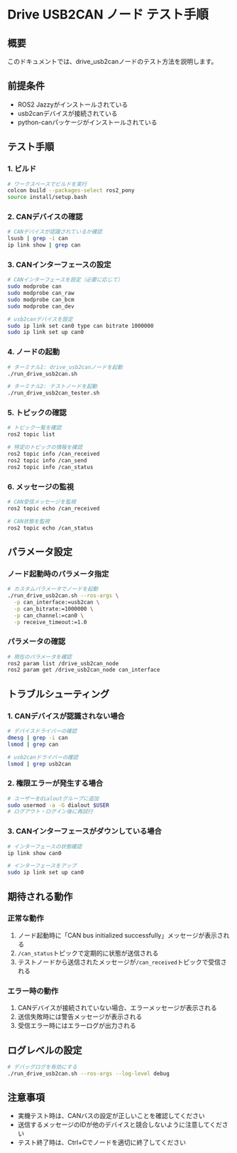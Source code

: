 # Drive USB2CAN ノード テスト手順

## 概要
このドキュメントでは、drive_usb2canノードのテスト方法を説明します。

## 前提条件
- ROS2 Jazzyがインストールされている
- usb2canデバイスが接続されている
- python-canパッケージがインストールされている

## テスト手順

### 1. ビルド
```bash
# ワークスペースでビルドを実行
colcon build --packages-select ros2_pony
source install/setup.bash
```

### 2. CANデバイスの確認
```bash
# CANデバイスが認識されているか確認
lsusb | grep -i can
ip link show | grep can
```

### 3. CANインターフェースの設定
```bash
# CANインターフェースを設定（必要に応じて）
sudo modprobe can
sudo modprobe can_raw
sudo modprobe can_bcm
sudo modprobe can_dev

# usb2canデバイスを設定
sudo ip link set can0 type can bitrate 1000000
sudo ip link set up can0
```

### 4. ノードの起動
```bash
# ターミナル1: drive_usb2canノードを起動
./run_drive_usb2can.sh

# ターミナル2: テストノードを起動
./run_drive_usb2can_tester.sh
```

### 5. トピックの確認
```bash
# トピック一覧を確認
ros2 topic list

# 特定のトピックの情報を確認
ros2 topic info /can_received
ros2 topic info /can_send
ros2 topic info /can_status
```

### 6. メッセージの監視
```bash
# CAN受信メッセージを監視
ros2 topic echo /can_received

# CAN状態を監視
ros2 topic echo /can_status
```

## パラメータ設定

### ノード起動時のパラメータ指定
```bash
# カスタムパラメータでノードを起動
./run_drive_usb2can.sh --ros-args \
  -p can_interface:=usb2can \
  -p can_bitrate:=1000000 \
  -p can_channel:=can0 \
  -p receive_timeout:=1.0
```

### パラメータの確認
```bash
# 現在のパラメータを確認
ros2 param list /drive_usb2can_node
ros2 param get /drive_usb2can_node can_interface
```

## トラブルシューティング

### 1. CANデバイスが認識されない場合
```bash
# デバイスドライバーの確認
dmesg | grep -i can
lsmod | grep can

# usb2canドライバーの確認
lsmod | grep usb2can
```

### 2. 権限エラーが発生する場合
```bash
# ユーザーをdialoutグループに追加
sudo usermod -a -G dialout $USER
# ログアウト・ログイン後に再試行
```

### 3. CANインターフェースがダウンしている場合
```bash
# インターフェースの状態確認
ip link show can0

# インターフェースをアップ
sudo ip link set up can0
```

## 期待される動作

### 正常な動作
1. ノード起動時に「CAN bus initialized successfully」メッセージが表示される
2. `/can_status`トピックで定期的に状態が送信される
3. テストノードから送信されたメッセージが`/can_received`トピックで受信される

### エラー時の動作
1. CANデバイスが接続されていない場合、エラーメッセージが表示される
2. 送信失敗時には警告メッセージが表示される
3. 受信エラー時にはエラーログが出力される

## ログレベルの設定
```bash
# デバッグログを有効にする
./run_drive_usb2can.sh --ros-args --log-level debug
```

## 注意事項
- 実機テスト時は、CANバスの設定が正しいことを確認してください
- 送信するメッセージのIDが他のデバイスと競合しないように注意してください
- テスト終了時は、Ctrl+Cでノードを適切に終了してください 